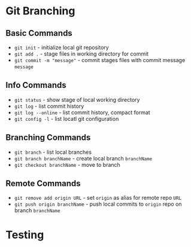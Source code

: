 # Git Branching

## Basic Commands
* `git init` - initialize local git repository
* `git add .` - stage files in working directory for commit
* `git commit -m "message"` - commit stages files with commit message `message`

## Info Commands
* `git status` - show stage of local working directory
* `git log` - list commit history
* `git log --online` - list commit history, compact format
* `git config -l` - list locatl git configuration

## Branching Commands
* `git branch` - list local branches
* `git branch branchName` - create local branch `branchName`
* `git checkout branchName` - move to branch

## Remote Commands
* `git remove add origin URL` - set `origin` as alias for remote repo `URL`
* `git push origin branchName` - push local commits to `origin` repo on branch `branchName`

# Testing
